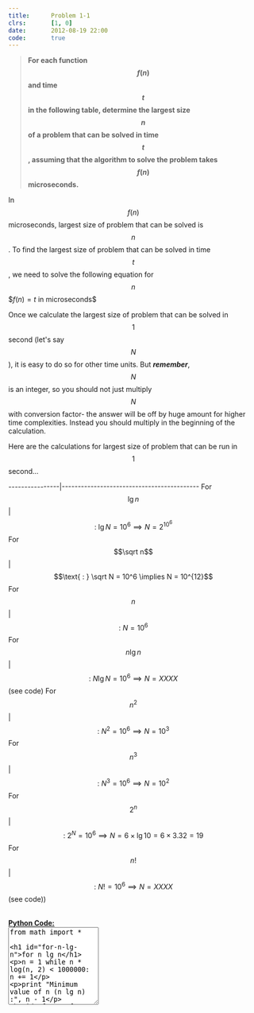 ```yaml
---
title:      Problem 1-1
clrs:       [1, 0]
date:       2012-08-19 22:00
code:       true
---
```


>**For each function $$f(n)$$ and time $$t$$ in the following table, determine the largest size $$n$$ of a problem that can be solved in time $$t$$, assuming that the algorithm to solve the problem takes $$f (n)$$ microseconds.**

In $$f(n)$$ microseconds, largest size of problem that can be solved is $$n$$. To find the largest size of problem that can be solved in time $$t$$, we need to solve the following equation for $$n$$
\$$f(n) = t \text{ in microseconds}$$

Once we calculate the largest size of problem that can be solved in $$1$$ second (let's say $$N$$), it is easy to do so for other time units. But ***remember***, $$N$$ is an integer, so you should not just multiply $$N$$ with conversion factor- the answer will be off by huge amount for higher time complexities. Instead you should multiply in the beginning of the calculation.


Here are the calculations for largest size of problem that can be run in $$1$$ second...

----------------|-------------------------------------------
For $$\lg n$$   | $$\text{ : } \lg N = 10^6 \implies N = 2^{10^6}$$
For $$\sqrt n$$ | $$\text{ : } \sqrt N = 10^6 \implies N = 10^{12}$$
For $$n$$       | $$\text{ : } N = 10^6$$
For $$n \lg n$$ | $$\text{ : } N \lg N = 10^6 \implies N = XXXX$$ (see code)
For $$n^2$$     | $$\text{ : } N^2 = 10^6 \implies N = 10^3$$
For $$n^3$$     | $$\text{ : } N^3 = 10^6 \implies N = 10^2$$
For $$2^n$$     | $$\text{ : } 2^N = 10^6 \implies N = 6 \times \lg 10 = 6 \times 3.32 = 19$$
For $$n!$$      | $$\text{ : } N! = 10^6 \implies N = XXXX$$ (see code))

<br/>
<b><u>Python Code:</u></b>
<div class="clrs-code-wrapper">
<textarea id="clrs-code" data-editor="python" rows="10">
from math import *

# for n lg n
n = 1
while n * log(n, 2) < 1000000:
    n += 1

print "Minimum value of n (n lg n) :", n - 1

# for n!
n = 1
while factorial(n) < 1000000:
    n += 1

print "Minimum value of n (n!)     :", n - 1
{% include code_editor.html %}